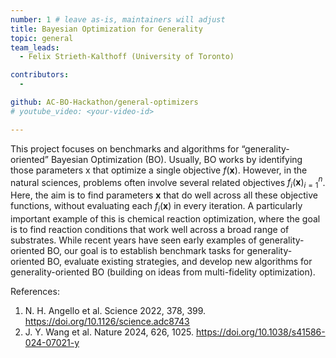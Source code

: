 ```yaml
---
number: 1 # leave as-is, maintainers will adjust
title: Bayesian Optimization for Generality
topic: general
team_leads:
  - Felix Strieth-Kalthoff (University of Toronto)

contributors:
  - 

github: AC-BO-Hackathon/general-optimizers
# youtube_video: <your-video-id>

---
```


This project focuses on benchmarks and algorithms for “generality-oriented” Bayesian Optimization (BO). Usually, BO works by identifying those parameters x that optimize a single objective $f(\textbf{x})$. However, in the natural sciences, problems often involve several related objectives ${f_i(\textbf{x})}_{i=1}^n$. Here, the aim is to find parameters $\textbf{x}$ that do well across all these objective functions, without evaluating each $f_i(\textbf{x})$ in every iteration. A particularly important example of this is chemical reaction optimization, where the goal is to find reaction conditions that work well across a broad range of substrates. While recent years have seen early examples of generality-oriented BO, our goal is to establish benchmark tasks for generality-oriented BO, evaluate existing strategies, and develop new algorithms for generality-oriented BO (building on ideas from multi-fidelity optimization). 

References:

1. N. H. Angello et al. Science 2022, 378, 399. https://doi.org/10.1126/science.adc8743 
2. J. Y. Wang et al. Nature 2024, 626, 1025. https://doi.org/10.1038/s41586-024-07021-y 
